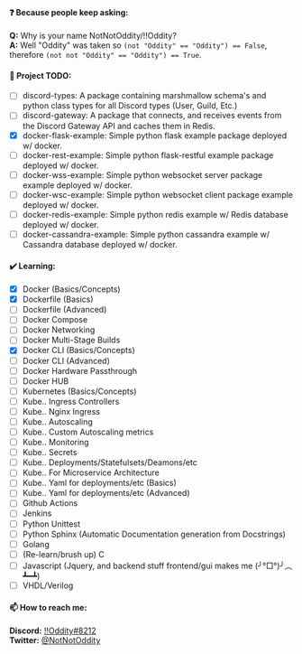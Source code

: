 #### ❓ Because people keep asking:
**Q:** Why is your name NotNotOddity/!!Oddity?    
**A:** Well "Oddity" was taken so `(not "Oddity" == "Oddity") == False`, therefore `(not not "Oddity" == "Oddity") == True`.

#### 🔮 Project TODO:
- [ ] discord-types: A package containing marshmallow schema's and python class types for all Discord types (User, Guild, Etc.)
- [ ] discord-gateway: A package that connects, and receives events from the Discord Gateway API and caches them in Redis.
- [x] docker-flask-example: Simple python flask example package deployed w/ docker.
- [ ] docker-rest-example: Simple python flask-restful example package deployed w/ docker.
- [ ] docker-wss-example: Simple python websocket server package example deployed w/ docker.
- [ ] docker-wsc-example: Simple python websocket client package example deployed w/ docker.
- [ ] docker-redis-example: Simple python redis example w/ Redis database deployed w/ docker.
- [ ] docker-cassandra-example: Simple python cassandra example w/ Cassandra database deployed w/ docker.

#### ✔️ Learning:
- [x] Docker (Basics/Concepts)
- [x] Dockerfile (Basics)
- [ ] Dockerfile (Advanced)
- [ ] Docker Compose
- [ ] Docker Networking
- [ ] Docker Multi-Stage Builds
- [x] Docker CLI (Basics/Concepts)
- [ ] Docker CLI (Advanced)
- [ ] Docker Hardware Passthrough
- [ ] Docker HUB
- [ ] Kubernetes (Basics/Concepts)
- [ ] Kube.. Ingress Controllers
- [ ] Kube.. Nginx Ingress
- [ ] Kube.. Autoscaling
- [ ] Kube.. Custom Autoscaling metrics
- [ ] Kube.. Monitoring
- [ ] Kube.. Secrets
- [ ] Kube.. Deployments/Statefulsets/Deamons/etc
- [ ] Kube.. For Microservice Architecture
- [ ] Kube.. Yaml for deployments/etc (Basics)
- [ ] Kube.. Yaml for deployments/etc (Advanced)
- [ ] Github Actions
- [ ] Jenkins
- [ ] Python Unittest
- [ ] Python Sphinx (Automatic Documentation generation from Docstrings)
- [ ] Golang
- [ ] (Re-learn/brush up) C
- [ ] Javascript (Jquery, and backend stuff frontend/gui makes me (╯°□°)╯︵ ┻━┻)
- [ ] VHDL/Verilog

#### 📫 How to reach me:
**Discord:** [!!Oddity#8212](https://discordapp.com/users/442424285357670421)  
**Twitter:** [@NotNotOddity](https://twitter.com/NotNotOddity)  
